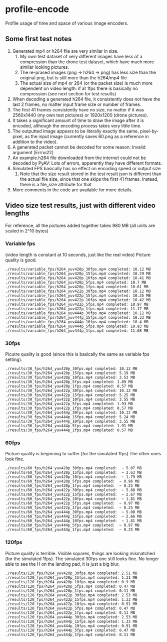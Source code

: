 # profile-encode

Profile usage of time and space of various image encoders.

## Some first test notes
1. Generated mp4 or h264 file are very similar in size.
    1. My own test dataset of very different images have less of a compression than the drone test dataset, which have much more similar looking pictures.
    2. The re-prased images (png -> h264 -> png) has less size than the original png, but is still more than the h264/mp4 file
    3. The actual size of mp4 or 264 (or the packet size) is much more dependent on video length: if at 1fps there is basically no compression (see next section for test results)
2. When decoding a generated h264 file, it consistently does not have the last 2 frames, no matter input frame size or number of frames.
3. The first 41 frames consistently have no size, no matter if it was 2560x1440 (my own test pictures) or 1920x1200 (drone pictures).
4. It takes a significant amount of time to draw the image after it is encoded, although the encoding process takes very little time.
5. The outputted image appears to be literally exactly the same, pixel-by-pixel, as the input image (currently saves 60.png as a reference in addition to the video).
6. A generated packet cannot be decoded for some reason: Invalid argument \[Errno22\]
7. An example.h264 file downloaded from the internet could not be decoded by PyAV: Lots of errors, apparently they have different formats.
8. Simulated FPS basically has no effect on encoding speed or output size
    1. Note that the size result stored in the test result json is different than the actual file size, since that one skips the first 41 frames. Instead, there is a file_size attribute for that
9. More comments in the code are available for more details.

## Video size test results, just with different video lengths
For reference, all the pictures added together takes 980 MB (all units are scaled in 2^10 bytes)
### Variable fps
(video length is constant at 10 seconds, just like the real video)
Picture quality is good.
```
./results/variable_fps/h264_yuv420p_30fps.mp4 completed: 10.12 MB
./results/variable_fps/h264_yuv420p_15fps.mp4 completed: 10.29 MB
./results/variable_fps/h264_yuv420p_10fps.mp4 completed: 10.41 MB
./results/variable_fps/h264_yuv420p_5fps.mp4 completed: 10.7 MB
./results/variable_fps/h264_yuv420p_1fps.mp4 completed: 10.61 MB
./results/variable_fps/h264_yuv422p_30fps.mp4 completed: 10.12 MB
./results/variable_fps/h264_yuv422p_15fps.mp4 completed: 10.35 MB
./results/variable_fps/h264_yuv422p_10fps.mp4 completed: 10.42 MB
./results/variable_fps/h264_yuv422p_5fps.mp4 completed: 10.97 MB
./results/variable_fps/h264_yuv422p_1fps.mp4 completed: 11.17 MB
./results/variable_fps/h264_yuv444p_30fps.mp4 completed: 10.12 MB
./results/variable_fps/h264_yuv444p_15fps.mp4 completed: 10.33 MB
./results/variable_fps/h264_yuv444p_10fps.mp4 completed: 10.4 MB
./results/variable_fps/h264_yuv444p_5fps.mp4 completed: 10.93 MB
./results/variable_fps/h264_yuv444p_1fps.mp4 completed: 11.08 MB
```
### 30fps
Picutre quality is good (since this is basically the same as variable fps setting).
```
./results/30_fps/h264_yuv420p_30fps.mp4 completed: 10.12 MB
./results/30_fps/h264_yuv420p_15fps.mp4 completed: 5.19 MB
./results/30_fps/h264_yuv420p_10fps.mp4 completed: 3.53 MB
./results/30_fps/h264_yuv420p_5fps.mp4 completed: 1.89 MB
./results/30_fps/h264_yuv420p_1fps.mp4 completed: 0.57 MB
./results/30_fps/h264_yuv422p_30fps.mp4 completed: 10.12 MB
./results/30_fps/h264_yuv422p_15fps.mp4 completed: 5.25 MB
./results/30_fps/h264_yuv422p_10fps.mp4 completed: 3.55 MB
./results/30_fps/h264_yuv422p_5fps.mp4 completed: 1.93 MB
./results/30_fps/h264_yuv422p_1fps.mp4 completed: 0.57 MB
./results/30_fps/h264_yuv444p_30fps.mp4 completed: 10.12 MB
./results/30_fps/h264_yuv444p_15fps.mp4 completed: 5.24 MB
./results/30_fps/h264_yuv444p_10fps.mp4 completed: 3.55 MB
./results/30_fps/h264_yuv444p_5fps.mp4 completed: 1.91 MB
./results/30_fps/h264_yuv444p_1fps.mp4 completed: 0.57 MB
```
### 60fps
Picture quality is beginning to suffer (for the simulated 1fps)
The other ones look fine.
```
./results/60_fps/h264_yuv420p_30fps.mp4 completed:  ~ 5.07 MB
./results/60_fps/h264_yuv420p_15fps.mp4 completed:  ~ 2.63 MB
./results/60_fps/h264_yuv420p_10fps.mp4 completed:  ~ 1.79 MB
./results/60_fps/h264_yuv420p_5fps.mp4 completed:  ~ 0.96 MB
./results/60_fps/h264_yuv420p_1fps.mp4 completed:  ~ 0.25 MB
./results/60_fps/h264_yuv422p_30fps.mp4 completed:  ~ 5.08 MB
./results/60_fps/h264_yuv422p_15fps.mp4 completed:  ~ 2.67 MB
./results/60_fps/h264_yuv422p_10fps.mp4 completed:  ~ 1.81 MB
./results/60_fps/h264_yuv422p_5fps.mp4 completed:  ~ 0.97 MB
./results/60_fps/h264_yuv422p_1fps.mp4 completed:  ~ 0.25 MB
./results/60_fps/h264_yuv444p_30fps.mp4 completed:  ~ 5.08 MB
./results/60_fps/h264_yuv444p_15fps.mp4 completed:  ~ 2.66 MB
./results/60_fps/h264_yuv444p_10fps.mp4 completed:  ~ 1.81 MB
./results/60_fps/h264_yuv444p_5fps.mp4 completed:  ~ 0.97 MB
./results/60_fps/h264_yuv444p_1fps.mp4 completed:  ~ 0.25 MB
```
### 120fps
Picture quality is terrible. Visible squares, things are looking mismatched (for the simulated 1fps).
The simulated 30fps one still looks fine.
No longer able to see the H on the landing pad, it is just a big blur.
```
./results/120_fps/h264_yuv420p_30fps.mp4 completed: 2.51 MB
./results/120_fps/h264_yuv420p_15fps.mp4 completed: 1.31 MB
./results/120_fps/h264_yuv420p_10fps.mp4 completed: 0.9 MB
./results/120_fps/h264_yuv420p_5fps.mp4 completed: 0.47 MB
./results/120_fps/h264_yuv420p_1fps.mp4 completed: 0.11 MB
./results/120_fps/h264_yuv422p_30fps.mp4 completed: 2.53 MB
./results/120_fps/h264_yuv422p_15fps.mp4 completed: 1.33 MB
./results/120_fps/h264_yuv422p_10fps.mp4 completed: 0.91 MB
./results/120_fps/h264_yuv422p_5fps.mp4 completed: 0.47 MB
./results/120_fps/h264_yuv422p_1fps.mp4 completed: 0.11 MB
./results/120_fps/h264_yuv444p_30fps.mp4 completed: 2.53 MB
./results/120_fps/h264_yuv444p_15fps.mp4 completed: 1.33 MB
./results/120_fps/h264_yuv444p_10fps.mp4 completed: 0.91 MB
./results/120_fps/h264_yuv444p_5fps.mp4 completed: 0.47 MB
./results/120_fps/h264_yuv444p_1fps.mp4 completed: 0.11 MB
```
